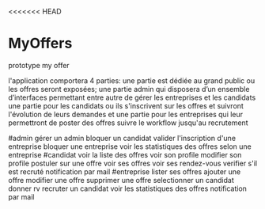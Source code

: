 <<<<<<< HEAD
# MyOffers
prototype my offer

l'application comportera 4 parties:
une partie est dédiée au grand public ou les offres seront exposées;
 une partie admin qui  disposera d’un ensemble
d’interfaces permettant entre autre de gérer les entreprises et les candidats
une partie pour les candidats ou ils s'inscrivent sur les offres et suivront l'évolution de leurs demandes
et une partie pour les entreprises qui leur permettront de poster des offres suivre le workflow jusqu'au recrutement 

#admin
    gérer un admin
    bloquer un candidat
    valider l'inscription d'une entreprise
    bloquer une entreprise
    voir les statistiques des offres selon une entreprise
#candidat
     voir la liste des offres
     voir son  profile
     modifier son profile
     postuler sur une offre
     voir ses offres
     voir ses rendez-vous 
     verifier s'il est recruté
     notification par mail
#entreprise
    lister ses offres
    ajouter une offre
    modifier une offre
    supprimer une offre
    selectionner un candidat
    donner rv
    recruter un candidat
    voir les statistiques des offres
    notification par mail

